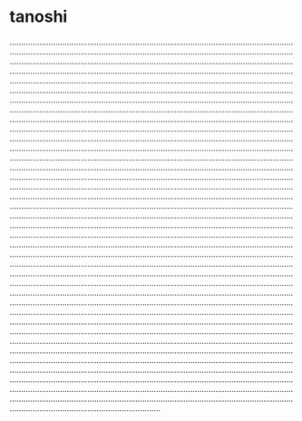 # tanoshi
..........................................................................................................................................................................................................................................................................................................................................................................................................................................................................................................................................................................................................................................................................................................................................................................................................................................................................................................................................................................................................................................................................................................................................................................................................................................................................................................................................................................................................................................................................................................................................................................................................................................................................................................................................................................................................................................................................................................................................................................................................................................................................................................................................................................................................................................................................................................................................................................................................................................................................................................................................................................................................................................................................................................................................................................................................................................................................................................................................................................................................................................................................................................................................................................................................................................................................................................................................................................................................................................................................................................................................................................................................................................................................................................................................................................................................................................................................................................................................................................................................................................................................................................................................................................................................................................................................................................................................................................................................................................................................................................................................................................................................................................................................................................................................................................................................................................................................................................................................................................